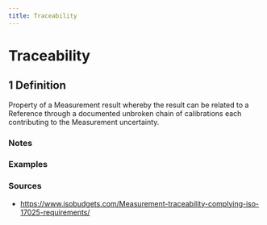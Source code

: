 ```yaml
---
title: Traceability
---
```


# Traceability

## 1 Definition

Property of a Measurement result whereby the result can be related to a Reference through a documented unbroken chain of calibrations each contributing to the Measurement uncertainty.

### Notes 

### Examples 

### Sources 
- https://www.isobudgets.com/Measurement-traceability-complying-iso-17025-requirements/
